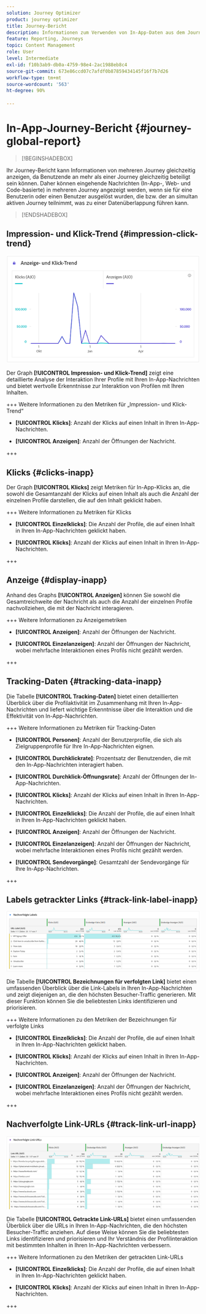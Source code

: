 ```yaml
---
solution: Journey Optimizer
product: journey optimizer
title: Journey-Bericht
description: Informationen zum Verwenden von In-App-Daten aus dem Journey-Bericht
feature: Reporting, Journeys
topic: Content Management
role: User
level: Intermediate
exl-id: f10b3ab9-db0a-4759-98e4-2ac1988eb8c4
source-git-commit: 673e86ccd07c7afdf0b87859434145f16f7b7d26
workflow-type: tm+mt
source-wordcount: '563'
ht-degree: 90%

---
```


# In-App-Journey-Bericht {#journey-global-report}

>[!BEGINSHADEBOX]

Ihr Journey-Bericht kann Informationen von mehreren Journey gleichzeitig anzeigen, da Benutzende an mehr als einer Journey gleichzeitig beteiligt sein können. Daher können eingehende Nachrichten (In-App-, Web- und Code-basierte) in mehreren Journey angezeigt werden, wenn sie für eine Benutzerin oder einen Benutzer ausgelöst wurden, die bzw. der an simultan aktiven Journey teilnimmt, was zu einer Datenüberlappung führen kann.

>[!ENDSHADEBOX]

## Impression- und Klick-Trend {#impression-click-trend}

![](assets/cja-inapp-impressions-click.png)

Der Graph **[!UICONTROL Impression- und Klick-Trend]** zeigt eine detaillierte Analyse der Interaktion Ihrer Profile mit Ihren In-App-Nachrichten und bietet wertvolle Erkenntnisse zur Interaktion von Profilen mit Ihren Inhalten.

+++ Weitere Informationen zu den Metriken für „Impression- und Klick-Trend“

* **[!UICONTROL Klicks]**: Anzahl der Klicks auf einen Inhalt in Ihren In-App-Nachrichten.

* **[!UICONTROL Anzeigen]**: Anzahl der Öffnungen der Nachricht.

+++

## Klicks {#clicks-inapp}

Der Graph **[!UICONTROL Klicks]** zeigt Metriken für In-App-Klicks an, die sowohl die Gesamtanzahl der Klicks auf einen Inhalt als auch die Anzahl der einzelnen Profile darstellen, die auf den Inhalt geklickt haben.

+++ Weitere Informationen zu Metriken für Klicks

* **[!UICONTROL Einzelklicks]**: Die Anzahl der Profile, die auf einen Inhalt in Ihren In-App-Nachrichten geklickt haben.

* **[!UICONTROL Klicks]**: Anzahl der Klicks auf einen Inhalt in Ihren In-App-Nachrichten.

+++

## Anzeige {#display-inapp}

Anhand des Graphs **[!UICONTROL Anzeigen]** können Sie sowohl die Gesamtreichweite der Nachricht als auch die Anzahl der einzelnen Profile nachvollziehen, die mit der Nachricht interagieren.

+++ Weitere Informationen zu Anzeigemetriken

* **[!UICONTROL Anzeigen]**: Anzahl der Öffnungen der Nachricht.

* **[!UICONTROL Einzelanzeigen]**: Anzahl der Öffnungen der Nachricht, wobei mehrfache Interaktionen eines Profils nicht gezählt werden.

+++

## Tracking-Daten {#tracking-data-inapp}

Die Tabelle **[!UICONTROL Tracking-Daten]** bietet einen detaillierten Überblick über die Profilaktivität im Zusammenhang mit Ihren In-App-Nachrichten und liefert wichtige Erkenntnisse über die Interaktion und die Effektivität von In-App-Nachrichten.

+++ Weitere Informationen zu Metriken für Tracking-Daten

* **[!UICONTROL Personen]**: Anzahl der Benutzerprofile, die sich als Zielgruppenprofile für Ihre In-App-Nachrichten eignen.

* **[!UICONTROL Durchklickrate]**: Prozentsatz der Benutzenden, die mit den In-App-Nachrichten interagiert haben.

* **[!UICONTROL Durchklick-Öffnungsrate]**: Anzahl der Öffnungen der In-App-Nachrichten.

* **[!UICONTROL Klicks]**: Anzahl der Klicks auf einen Inhalt in Ihren In-App-Nachrichten.

* **[!UICONTROL Einzelklicks]**: Die Anzahl der Profile, die auf einen Inhalt in Ihren In-App-Nachrichten geklickt haben.

* **[!UICONTROL Anzeigen]**: Anzahl der Öffnungen der Nachricht.

* **[!UICONTROL Einzelanzeigen]**: Anzahl der Öffnungen der Nachricht, wobei mehrfache Interaktionen eines Profils nicht gezählt werden.

* **[!UICONTROL Sendevorgänge]**: Gesamtzahl der Sendevorgänge für Ihre In-App-Nachrichten.

<!--
* **[!UICONTROL Inbound triggered]**: 

* **[!UICONTROL Inbound dismisses]**: 
-->
+++

## Labels getrackter Links {#track-link-label-inapp}

![](assets/cja-inapp-tracked-link-labels.png)

Die Tabelle **[!UICONTROL Bezeichnungen für verfolgten Link]** bietet einen umfassenden Überblick über die Link-Labels in Ihren In-App-Nachrichten und zeigt diejenigen an, die den höchsten Besucher-Traffic generieren. Mit dieser Funktion können Sie die beliebtesten Links identifizieren und priorisieren.

+++ Weitere Informationen zu den Metriken der Bezeichnungen für verfolgte Links

* **[!UICONTROL Einzelklicks]**: Die Anzahl der Profile, die auf einen Inhalt in Ihren In-App-Nachrichten geklickt haben.

* **[!UICONTROL Klicks]**: Anzahl der Klicks auf einen Inhalt in Ihren In-App-Nachrichten.

* **[!UICONTROL Anzeigen]**: Anzahl der Öffnungen der Nachricht.

* **[!UICONTROL Einzelanzeigen]**: Anzahl der Öffnungen der Nachricht, wobei mehrfache Interaktionen eines Profils nicht gezählt werden.

+++

## Nachverfolgte Link-URLs {#track-link-url-inapp}

![](assets/cja-inapp-tracked-link-urls.png)

Die Tabelle **[!UICONTROL Getrackte Link-URLs]** bietet einen umfassenden Überblick über die URLs in Ihren In-App-Nachrichten, die den höchsten Besucher-Traffic anziehen. Auf diese Weise können Sie die beliebtesten Links identifizieren und priorisieren und Ihr Verständnis der Profilinteraktion mit bestimmten Inhalten in Ihren In-App-Nachrichten verbessern.

+++ Weitere Informationen zu den Metriken der getrackten Link-URLs

* **[!UICONTROL Einzelklicks]**: Die Anzahl der Profile, die auf einen Inhalt in Ihren In-App-Nachrichten geklickt haben.

* **[!UICONTROL Klicks]**: Anzahl der Klicks auf einen Inhalt in Ihren In-App-Nachrichten.

+++
